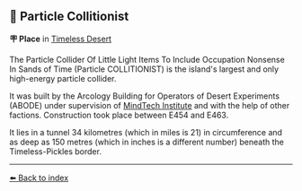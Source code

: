 ## 🎡 Particle Collitionist

**🪧 Place** in [Timeless Desert](../refs/timeless_desert.md)

The Particle Collider Of Little Light Items To Include Occupation Nonsense In Sands of Time (Particle COLLITIONIST) is the island's largest and only high-energy particle collider.

It was built by the Arcology Building for Operators of Desert Experiments (ABODE)  under supervision of [MindTech Institute](../refs/mindtech_institute.md) and with the help of other factions. Construction took place between E454 and E463.

It lies in a tunnel 34 kilometres (which in miles is 21) in circumference and as deep as 150 metres (which in inches is a different number) beneath the Timeless-Pickles border.


----------
[⬅️ Back to index](../refs/index.md)